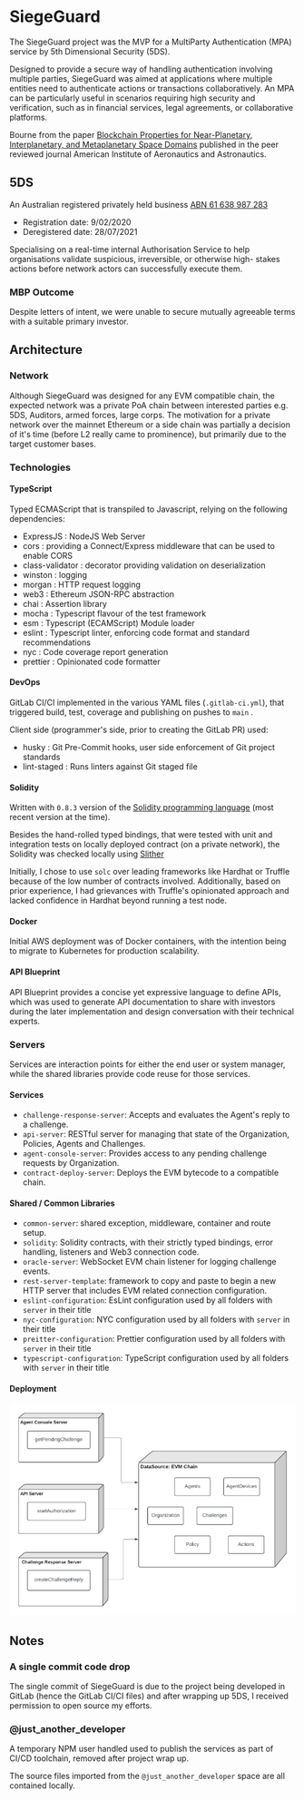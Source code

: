 # SiegeGuard
The SiegeGuard project was the MVP for a MultiParty Authentication (MPA) service by 5th Dimensional Security (5DS). 

Designed to provide a secure way of handling authentication involving multiple parties, 
SiegeGuard was aimed at applications where multiple entities need to authenticate actions or transactions collaboratively. 
An MPA can be particularly useful in scenarios requiring high security and verification, 
such as in financial services, legal agreements, or collaborative platforms.

Bourne from the paper [Blockchain Properties for Near-Planetary, Interplanetary, and Metaplanetary Space Domains](https://arc.aiaa.org/doi/10.2514/1.I010833)
published in the peer reviewed journal American Institute of Aeronautics and Astronautics.

## 5DS
An Australian registered privately held business [ABN 61 638 987 283](https://www.abn.business.gov.au/ABN/View?abn=61638987283)
- Registration date: 9/02/2020
- Deregistered date: 28/07/2021

Specialising on a real-time internal Authorisation Service to help organisations validate suspicious, irreversible, or otherwise high- stakes actions before network actors can successfully execute them.

### MBP Outcome
Despite letters of intent, we were unable to secure mutually agreeable terms with a suitable primary investor.


## Architecture

### Network
Although SiegeGuard was designed for any EVM compatible chain, the expected network was a private PoA chain between interested parties e.g. 5DS, Auditors, armed forces, large corps.
The motivation for a private network over the mainnet Ethereum or a side chain was partially a decision of it's time (before L2 really came to prominence),
but primarily due to the target customer bases.


### Technologies 

#### TypeScript 
Typed ECMAScript that is transpiled to Javascript, relying on the following dependencies:
- ExpressJS : NodeJS Web Server 
- cors :  providing a Connect/Express middleware that can be used to enable CORS 
- class-validator : decorator providing validation on deserialization 
- winston : logging 
- morgan : HTTP request logging 
- web3 : Ethereum JSON-RPC abstraction
- chai : Assertion library  
- mocha : Typescript flavour of the test framework 
- esm : Typescript (ECAMScript) Module loader 
- eslint : Typescript linter, enforcing code format and standard recommendations  
- nyc : Code coverage report generation 
- prettier : Opinionated code formatter

#### DevOps
GitLab CI/CI implemented in the various YAML files (`.gitlab-ci.yml`), that triggered build, test, coverage and publishing on pushes to `main` .

Client side (programmer's side, prior to creating the GitLab PR) used:
- husky : Git Pre-Commit hooks, user side enforcement of Git project standards  
- lint-staged : Runs linters against Git staged file


#### Solidity
Written with `0.8.3` version of the [Solidity programming language](https://docs.soliditylang.org/en/v0.8.3/) (most recent version at the time).

Besides the hand-rolled typed bindings, that were tested with unit and integration tests on locally deployed contract (on a private network),
the Solidity was checked locally using [Slither](https://github.com/crytic/slither)

Initially, I chose to use `solc` over leading frameworks like Hardhat or Truffle because of the low number of contracts involved. Additionally, based on prior experience,
I had grievances with Truffle's opinionated approach and lacked confidence in Hardhat beyond running a test node.


#### Docker
Initial AWS deployment was of Docker containers, with the intention being to migrate to Kubernetes for production scalability.


#### API Blueprint
API Blueprint provides a concise yet expressive language to define APIs, which was used to generate API documentation to share with investors during the later implementation and design conversation with their technical experts. 


### Servers
Services are interaction points for either the end user or system manager, while the shared libraries provide code reuse for those services.

#### Services
- `challenge-response-server`: Accepts and evaluates the Agent's reply to a challenge.
- `api-server`: RESTful server for managing that state of the Organization, Policies, Agents and Challenges.
- `agent-console-server`: Provides access to any pending challenge requests by Organization.
- `contract-deploy-server`: Deploys the EVM bytecode to a compatible chain.

#### Shared / Common Libraries
- `common-server`: shared exception, middleware, container and route setup.
- `solidity`: Solidity contracts, with their strictly typed bindings, error handling, listeners and Web3 connection code.
- `oracle-server`: WebSocket EVM chain listener for logging challenge events.
- `rest-server-template`: framework to copy and paste to begin a new HTTP server that includes EVM related connection configuration.
- `eslint-configuration`: EsLint configuration used by all folders with `server` in their title
- `nyc-configuration`: NYC configuration used by all folders with `server` in their title
- `preitter-configuration`: Prettier configuration used by all folders with `server` in their title
- `typescript-configuration`: TypeScript configuration used by all folders with `server` in their title

#### Deployment
![SiegeGuard service deployment](/siege-guard-deployment.png "Server deployment")



## Notes

### A single commit code drop
The single commit of SiegeGuard is due to the project being developed in GitLab (hence the GitLab CI/CI files) and after
wrapping up 5DS, I received permission to open source my efforts.


### @just_another_developer
A temporary NPM user handled used to publish the services as part of CI/CD toolchain, removed after project wrap up.

The source files imported from the `@just_another_developer` space are all contained locally.
